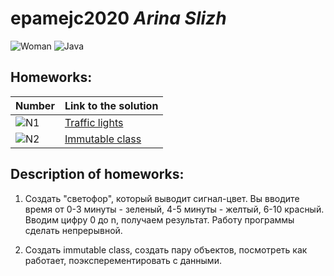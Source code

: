 # epamejc2020 _Arina Slizh_

![Woman](https://img.icons8.com/bubbles/100/000000/blond-long-hair-business-lady.png)
![Java](https://img.icons8.com/color/96/000000/java-coffee-cup-logo.png)

## Homeworks: 

| Number | Link to the solution   |
| ------ | ---------------------- |
| ![N1]  | [Traffic lights][Hw1]  |
| ![N2]  | [Immutable class][Hw2] |

## Description of homeworks:
1. Создать "светофор", который выводит сигнал-цвет. Вы вводите время от 0-3 минуты - зеленый,
4-5 минуты - желтый, 6-10 красный. Вводим цифру 0 до n, получаем результат. Работу программы
сделать непрерывной.

1. Создать immutable class, создать пару объектов, посмотреть как работает, поэксперементировать с данными.


[Hw1]:https://github.com/VLDRospuskov/epamejc2020/tree/Arina_Slizh/com.epamejc.lessons/src/main/homeworks/homework1
[Hw2]:https://github.com/VLDRospuskov/epamejc2020/tree/Arina_Slizh/com.epamejc.lessons/src/main/homeworks/homework2

[TLimg]:https://img.icons8.com/flat_round/40/000000/traffic-light--v1.png
[ICimg]:https://img.icons8.com/officel/40/000000/no-edit.png

[N1]:https://img.icons8.com/color/40/000000/1-circle-c--v1.png
[N2]:https://img.icons8.com/color/40/000000/2-circle-c--v1.png
